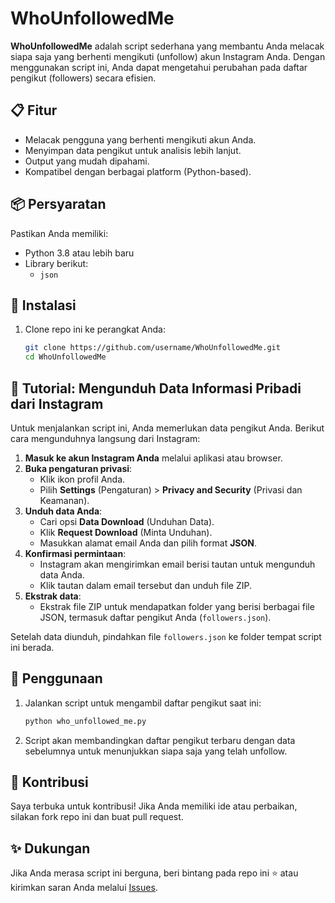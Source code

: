 # WhoUnfollowedMe

**WhoUnfollowedMe** adalah script sederhana yang membantu Anda melacak siapa saja yang berhenti mengikuti (unfollow) akun Instagram Anda. Dengan menggunakan script ini, Anda dapat mengetahui perubahan pada daftar pengikut (followers) secara efisien.

## 📋 Fitur
- Melacak pengguna yang berhenti mengikuti akun Anda.
- Menyimpan data pengikut untuk analisis lebih lanjut.
- Output yang mudah dipahami.
- Kompatibel dengan berbagai platform (Python-based).

## 📦 Persyaratan
Pastikan Anda memiliki:
- Python 3.8 atau lebih baru
- Library berikut:
  - `json`

## 🚀 Instalasi
1. Clone repo ini ke perangkat Anda:
   ```bash
   git clone https://github.com/username/WhoUnfollowedMe.git
   cd WhoUnfollowedMe
   ```

## 📂 Tutorial: Mengunduh Data Informasi Pribadi dari Instagram
Untuk menjalankan script ini, Anda memerlukan data pengikut Anda. Berikut cara mengunduhnya langsung dari Instagram:

1. **Masuk ke akun Instagram Anda** melalui aplikasi atau browser.
2. **Buka pengaturan privasi**:
   - Klik ikon profil Anda.
   - Pilih **Settings** (Pengaturan) > **Privacy and Security** (Privasi dan Keamanan).
3. **Unduh data Anda**:
   - Cari opsi **Data Download** (Unduhan Data).
   - Klik **Request Download** (Minta Unduhan).
   - Masukkan alamat email Anda dan pilih format **JSON**.
4. **Konfirmasi permintaan**:
   - Instagram akan mengirimkan email berisi tautan untuk mengunduh data Anda.
   - Klik tautan dalam email tersebut dan unduh file ZIP.
5. **Ekstrak data**:
   - Ekstrak file ZIP untuk mendapatkan folder yang berisi berbagai file JSON, termasuk daftar pengikut Anda (`followers.json`).

Setelah data diunduh, pindahkan file `followers.json` ke folder tempat script ini berada.

## 🔧 Penggunaan
1. Jalankan script untuk mengambil daftar pengikut saat ini:
   ```bash
   python who_unfollowed_me.py
   ```
2. Script akan membandingkan daftar pengikut terbaru dengan data sebelumnya untuk menunjukkan siapa saja yang telah unfollow.


## 🤝 Kontribusi
Saya terbuka untuk kontribusi! Jika Anda memiliki ide atau perbaikan, silakan fork repo ini dan buat pull request.

## ✨ Dukungan
Jika Anda merasa script ini berguna, beri bintang pada repo ini ⭐ atau kirimkan saran Anda melalui [Issues](https://github.com/username/WhoUnfollowedMe/issues).
